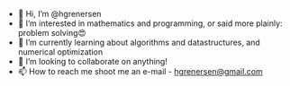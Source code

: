 - 👋 Hi, I’m @hgrenersen
- 👀 I’m interested in mathematics and programming, or said more plainly: problem solving😍
- 🌱 I’m currently learning about algorithms and datastructures, and numerical optimization
- 💞️ I’m looking to collaborate on anything!
- 📫 How to reach me shoot me an e-mail - hgrenersen@gmail.com

<!---
hgrenersen/hgrenersen is a ✨ special ✨ repository because its `README.md` (this file) appears on your GitHub profile.
You can click the Preview link to take a look at your changes.
--->
